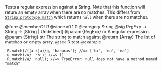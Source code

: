 Tests a regular expression against a String. Note that this function will
return an empty array when there are no matches. This differs from
[`String.prototype.match`](https://developer.mozilla.org/en-US/docs/Web/JavaScript/Reference/Global_Objects/String/match)
which returns `null` when there are no matches.

@func
@memberOf R
@since v0.1.0
@category String
@sig RegExp -> String -> [String | Undefined]
@param {RegExp} rx A regular expression.
@param {String} str The string to match against
@return {Array} The list of matches or empty array.
@see R.test
@example

     R.match(/([a-z]a)/g, 'bananas'); //=> ['ba', 'na', 'na']
     R.match(/a/, 'b'); //=> []
     R.match(/a/, null); //=> TypeError: null does not have a method named "match"
